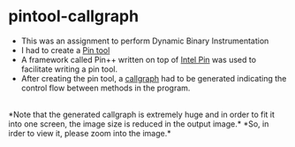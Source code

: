 # pintool-callgraph
* This was an assignment to perform Dynamic Binary Instrumentation
* I had to create a [Pin tool](https://software.intel.com/en-us/articles/pin-a-dynamic-binary-instrumentation-tool)
* A framework called Pin++ written on top of [Intel Pin](https://software.intel.com/en-us/articles/pin-a-dynamic-binary-instrumentation-tool) was used to facilitate writing a pin tool.
* After creating the pin tool, a [callgraph](https://en.wikipedia.org/wiki/Call_graph) had to be generated indicating the control flow between methods in the program.
<br>
*Note that the generated callgraph is extremely huge and in order to fit it into one screen, the image size is reduced in the output image.*
*So, in irder to view it, please zoom into the image.*
